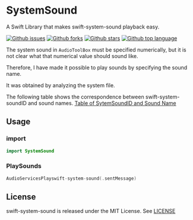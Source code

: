 # SystemSound

A Swift Library that makes swift-system-sound playback easy.

<!-- # Badges -->

[![Github issues](https://img.shields.io/github/issues/p-x9/swift-system-sound)](https://github.com/p-x9/swift-system-sound/issues)
[![Github forks](https://img.shields.io/github/forks/p-x9/swift-system-sound)](https://github.com/p-x9/swift-system-sound/network/members)
[![Github stars](https://img.shields.io/github/stars/p-x9/swift-system-sound)](https://github.com/p-x9/swift-system-sound/stargazers)
[![Github top language](https://img.shields.io/github/languages/top/p-x9/swift-system-sound)](https://github.com/p-x9/swift-system-sound/)

The system sound in `AudioToolBox` must be specified numerically, but it is not clear what that numerical value should sound like.

Therefore, I have made it possible to play sounds by specifying the sound name.

It was obtained by analyzing the system file.

The following table shows the correspondence between swift-system-soundID and sound names.
[Table of SytemSoundID and Sound Name](./swift-system-soundTable.md)

## Usage
### import

```swift
import SystemSound
```

### PlaySounds

```swift
AudioServicesPlayswift-system-sound(.sentMessage)
```

## License
swift-system-sound is released under the MIT License. See [LICENSE](./LICENSE)
